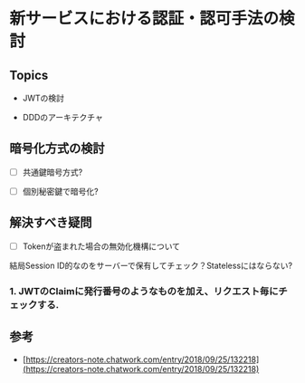 # 新サービスにおける認証・認可手法の検討


## Topics

- JWTの検討

- DDDのアーキテクチャ


## 暗号化方式の検討

- [ ] 共通鍵暗号方式?

- [ ] 個別秘密鍵で暗号化?

## 解決すべき疑問

- [ ] Tokenが盗まれた場合の無効化機構について

結局Session ID的なのをサーバーで保有してチェック？Statelessにはならない?

### 1. JWTのClaimに発行番号のようなものを加え、リクエスト毎にチェックする.




## 参考

- [https://creators-note.chatwork.com/entry/2018/09/25/132218](https://creators-note.chatwork.com/entry/2018/09/25/132218)
